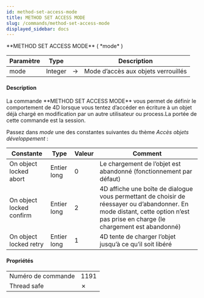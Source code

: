 ```yaml
---
id: method-set-access-mode
title: METHOD SET ACCESS MODE
slug: /commands/method-set-access-mode
displayed_sidebar: docs
---
```


<!--REF #_command_.METHOD SET ACCESS MODE.Syntax-->**METHOD SET ACCESS MODE** ( *mode* )<!-- END REF-->
<!--REF #_command_.METHOD SET ACCESS MODE.Params-->
| Paramètre | Type |  | Description |
| --- | --- | --- | --- |
| mode | Integer | &#8594;  | Mode d’accès aux objets verrouillés |

<!-- END REF-->

#### Description 

<!--REF #_command_.METHOD SET ACCESS MODE.Summary-->La commande **METHOD SET ACCESS MODE** vous permet de définir le comportement de 4D lorsque vous tentez d’accéder en écriture à un objet déjà chargé en modification par un autre utilisateur ou process.<!-- END REF-->La portée de cette commande est la session.

Passez dans *mode* une des constantes suivantes du thème *Accès objets développement* :

| Constante                | Type        | Valeur | Comment                                                                                                                                                                         |
| ------------------------ | ----------- | ------ | ------------------------------------------------------------------------------------------------------------------------------------------------------------------------------- |
| On object locked abort   | Entier long | 0      | Le chargement de l’objet est abandonné (fonctionnement par défaut)                                                                                                              |
| On object locked confirm | Entier long | 2      | 4D affiche une boîte de dialogue vous permettant de choisir de réessayer ou d’abandonner. En mode distant, cette option n’est pas prise en charge (le chargement est abandonné) |
| On object locked retry   | Entier long | 1      | 4D tente de charger l’objet jusqu’à ce qu’il soit libéré                                                                                                                        |


#### Propriétés

|  |  |
| --- | --- |
| Numéro de commande | 1191 |
| Thread safe | &cross; |


